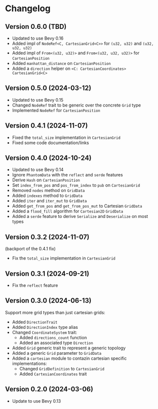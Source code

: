 # Changelog

## Version 0.6.0 (TBD)

- Updated to use Bevy 0.16
- Added impl of `NodeRef<C, CartesianGrid<C>>` for `(u32, u32)` and `(u32, u32, u32)`
- Added impl of `From<(u32, u32)>` and `From<(u32, u32, u32)>` for `CartesianPosition`
- Added `manhattan_distance` on `CartesianPosition`
- Added a `direction` helper on `<C: CartesianCoordinates> CartesianGrid<C>`

## Version 0.5.0 (2024-03-12)

- Updated to use Bevy 0.15
- Changed `NodeRef` trait to be generic over the concrete `Grid` type
- Implemented `NodeRef` for `CartesianPosition`

## Version 0.4.1 (2024-11-07)

- Fixed the `total_size` implementation in `CartesianGrid`
- Fixed some code documentation/links

## Version 0.4.0 (2024-10-24)

- Updated to use Bevy 0.14
- Ignore `PhantomData` with the `reflect` and `serde` features
- Derive `Hash` on `CartesianPosition`
- Set `index_from_pos` and `pos_from_index` to `pub` on `CartesianGrid`
- Removed `nodes` method on `GridData` 
- Added `indexes` method to `GridData`
- Added `iter` and `iter_mut` to `GridData`
- Added `get_from_pos` and `get_from_pos_mut` to Cartesian `GridData`
- Added a `flood_fill` algorithm for `Cartesian2D` `GridData`
- Added a `serde` feature to derive `Serialize` and `Deserialize` on most types

## Version 0.3.2 (2024-11-07)

(backport of the 0.4.1 fix) 
- Fix the `total_size` implementation in `CartesianGrid`

## Version 0.3.1 (2024-09-21)

- Fix the `reflect` feature

## Version 0.3.0 (2024-06-13)

Support more grid types than just cartesian grids:

  - Added `DirectionTrait`
  - Added `DirectionIndex` type alias
  - Changed `CoordinateSystem` trait:
    - Added `directions_count` function
    - Added an associated type `Direction`
  - Added `Grid` generic trait to represent a generic topology
  - Added a generic `Grid` parameter to `GridData`
  - Added a `cartesian` module to contazin cartesian specific implementations:
    - Changed `GridDefinition` to `CartesianGrid`
    - Added `CartesianCoordinates` trait

## Version 0.2.0 (2024-03-06)

- Update to use Bevy 0.13

